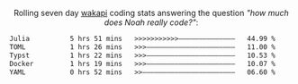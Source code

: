 <p align="center">Rolling seven day <a href="https://wakapi.dev/"/>wakapi</a> coding stats answering the question <i>"how much does Noah really code?"</i>:</p>
<!--START_SECTION:waka-->

```txt
Julia          5 hrs 51 mins   >>>>>>>>>>>——————————————   44.99 %
TOML           1 hrs 26 mins   >>>——————————————————————   11.00 %
Typst          1 hrs 22 mins   >>>——————————————————————   10.53 %
Docker         1 hrs 19 mins   >>>——————————————————————   10.07 %
YAML           0 hrs 52 mins   >>———————————————————————   06.60 %
```

<!--END_SECTION:waka-->
